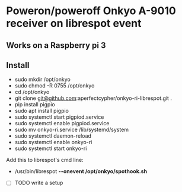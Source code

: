 # Poweron/poweroff Onkyo A-9010 receiver on librespot event
## Works on a Raspberry pi 3

## Install

 - sudo mkdir /opt/onkyo
 - sudo chmod -R 0755 /opt/onkyo
 - cd /opt/onkyo
 - git clone git@github.com:aperfectcypher/onkyo-ri-librespot.git .
 - pip install pigpio
 - sudo apt install pigpio
 - sudo systemctl start pigpiod.service
 - sudo systemctl enable pigpiod.service
 - sudo mv onkyo-ri.service /lib/systemd/system
 - sudo systemctl daemon-reload
 - sudo systemctl enable onkyo-ri
 - sudo systemctl start onkyo-ri


Add this to librespot's cmd line: 
- /usr/bin/librespot __--onevent /opt/onkyo/spothook.sh__

- [ ] TODO write a setup
